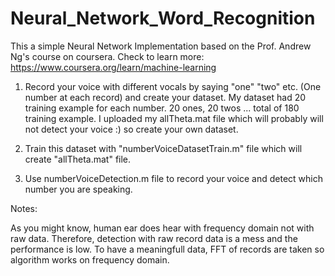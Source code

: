 # Neural_Network_Word_Recognition

This a simple Neural Network Implementation based on the Prof. Andrew Ng's course on coursera.
Check to learn more: https://www.coursera.org/learn/machine-learning

1. Record your voice with different vocals by saying "one" "two" etc. (One number at each record) and create your dataset. My dataset had 20 training example for each number. 20 ones, 20 twos ... total of 180 training example.
I uploaded my allTheta.mat file which will probably will not detect your voice :) so create your own dataset.

2. Train this dataset with "numberVoiceDatasetTrain.m" file which will create "allTheta.mat" file.

3. Use numberVoiceDetection.m file to record your voice and detect which number you are speaking.

Notes:

As you might know, human ear does hear with frequency domain not with raw data. Therefore, detection with raw record data is a mess and the performance is low. To have a meaningfull data, FFT of records are taken so algorithm works on frequency domain.

  
